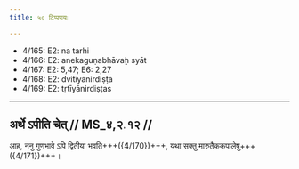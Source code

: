 ```yaml
---
title: ५० टिप्पणयः

---
```

- 4/165: E2: na tarhi
- 4/166: E2: anekaguṇabhāvaḥ syāt
- 4/167: E2: 5,47; E6: 2,27
- 4/168: E2: dvitīyānirdiṣṭā
- 4/169: E2: tṛtīyānirdiṣṭas

____________________________________________


## अर्थे ऽपीति चेत् // MS_४,२.१२ //

आह, ननु गुणभावे ऽपि द्वितीया भवति+++({4/170})+++, यथा सक्तु मारुतैककपालेषु+++({4/171})+++।